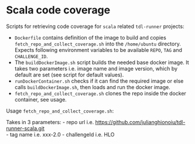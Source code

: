 # Scala code coverage

Scripts for retrieving code coverage for `scala` related `tdl-runner` projects:

- `Dockerfile` contains definition of the image to build and copies `fetch_repo_and_collect_coverage.sh` into the `/home/ubuntu` directory. Expects following environment variables to be available `REPO`, `TAG` and `CHALLENGE_ID`. 
- The `buildDockerImage.sh` script builds the needed base docker image. It takes two parameters i.e. image name and image version, which by default are set (see script for default values).
- `runDockerContainer.sh` checks if it can find the required image or else calls `buildDockerImage.sh`, then loads and run the docker image.
- `fetch_repo_and_collect_coverage.sh` clones the repo inside the docker container, see usage. 

Usage `fetch_repo_and_collect_coverage.sh`:

Takes in 3 parameters:
	- repo url i.e.  https://github.com/julianghionoiu/tdl-runner-scala.git    
	- tag name i.e. xxx-2.0
	- challengeId i.e. HLO
